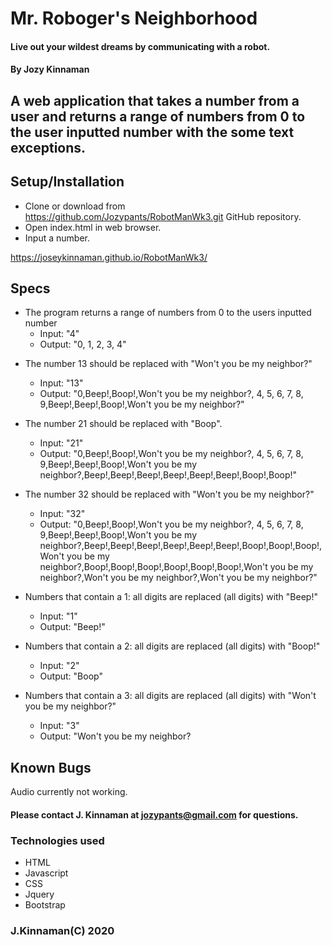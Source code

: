 # Mr. Roboger's Neighborhood

#### Live out your wildest dreams by communicating with a robot.

#### By Jozy Kinnaman

## A web application that takes a number from a user and returns a range of numbers from 0 to the user inputted number with the some text exceptions.

## Setup/Installation

- Clone or download from https://github.com/Jozypants/RobotManWk3.git GitHub repository.
- Open index.html in web browser.
- Input a number.

https://joseykinnaman.github.io/RobotManWk3/

## Specs

- The program returns a range of numbers from 0 to the users inputted number
  - Input: "4"
  - Output: "0, 1, 2, 3, 4"

* The number 13 should be replaced with "Won't you be my neighbor?"

  - Input: "13"
  - Output: "0,Beep!,Boop!,Won't you be my neighbor?, 4, 5, 6, 7, 8, 9,Beep!,Beep!,Boop!,Won't you be my neighbor?"

* The number 21 should be replaced with "Boop".

  - Input: "21"
  - Output: "0,Beep!,Boop!,Won't you be my neighbor?, 4, 5, 6, 7, 8, 9,Beep!,Beep!,Boop!,Won't you be my neighbor?,Beep!,Beep!,Beep!,Beep!,Beep!,Beep!,Boop!,Boop!"

* The number 32 should be replaced with "Won't you be my neighbor?"

  - Input: "32"
  - Output: "0,Beep!,Boop!,Won't you be my neighbor?, 4, 5, 6, 7, 8, 9,Beep!,Beep!,Boop!,Won't you be my neighbor?,Beep!,Beep!,Beep!,Beep!,Beep!,Beep!,Boop!,Boop!,Boop!,Won't you be my neighbor?,Boop!,Boop!,Boop!,Boop!,Boop!,Boop!,Won't you be my neighbor?,Won't you be my neighbor?,Won't you be my neighbor?"

* Numbers that contain a 1: all digits are replaced (all digits) with "Beep!"
  - Input: "1"
  - Output: "Beep!"
* Numbers that contain a 2: all digits are replaced (all digits) with "Boop!"
  - Input: "2"
  - Output: "Boop"
* Numbers that contain a 3: all digits are replaced (all digits) with "Won't you be my neighbor?"
  - Input: "3"
  - Output: "Won't you be my neighbor?

## Known Bugs

Audio currently not working. 

#### Please contact J. Kinnaman at jozypants@gmail.com for questions.

### Technologies used

- HTML
- Javascript
- CSS
- Jquery
- Bootstrap

### J.Kinnaman(C) 2020
